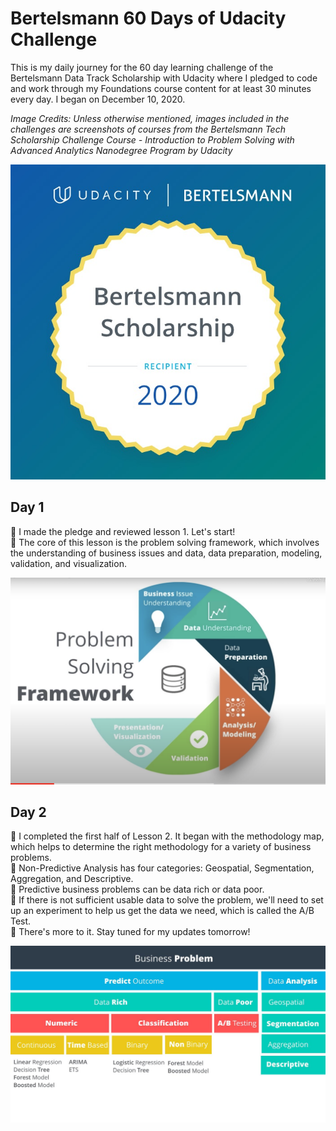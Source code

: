 # Bertelsmann 60 Days of Udacity Challenge 

This is my daily journey for the 60 day learning challenge of the Bertelsmann Data Track Scholarship with Udacity where I pledged to code and work through my Foundations course content for at least 30 minutes every day. I began on December 10, 2020. <br>

<i> Image Credits: Unless otherwise mentioned, images included in the challenges are screenshots of courses from the Bertelsmann Tech Scholarship Challenge Course - Introduction to Problem Solving with Advanced Analytics Nanodegree Program by Udacity</i> <br>


![LT Scholarship Badge](/images/D0_Bertelsmann_Scholarship_LauraT.jpg)

## Day 1

:cherry_blossom: I made the pledge and reviewed lesson 1. Let's start! <br>
:cherry_blossom: The core of this lesson is the problem solving framework, which involves the understanding of business issues and data, data preparation, modeling, validation, and visualization. <br>

![The Problem Solving Framework](/images/D1_framework.png)<br>


## Day 2
:cherry_blossom: I completed the first half of Lesson 2. It began with the methodology map, which helps to determine the right methodology for a variety of business problems. <br>
:cherry_blossom: Non-Predictive Analysis has four categories: Geospatial, Segmentation, Aggregation, and Descriptive. <br>
:cherry_blossom: Predictive business problems can be data rich or data poor. <br>
:cherry_blossom: If there is not sufficient usable data to solve the problem, we'll need to set up an experiment to help us get the data we need, which is called the A/B Test. <br>
:cherry_blossom: There's more to it. Stay tuned for my updates tomorrow!

![Methodology Map](/images/D2_methodology_map.jpg)<br>

